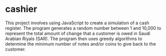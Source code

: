 # cashier
This project involves using JavaScript to create a simulation of a cash register. The program generates a random number between 1 and 10,000 to represent the total amount of change that a customer is owed in Saudi Arabian Riyals (SAR). The program then uses greedy algorithms to determine the minimum number of notes and/or coins to give back to the customer.
